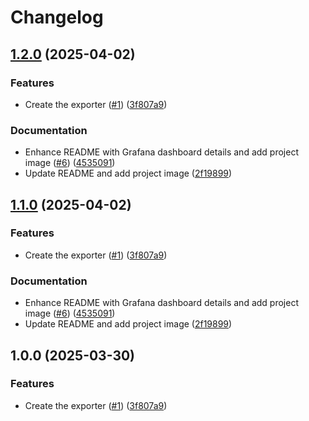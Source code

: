 # Changelog

## [1.2.0](https://github.com/echohello-dev/prometheus-todoist-exporter/compare/v1.1.0...v1.2.0) (2025-04-02)


### Features

* Create the exporter ([#1](https://github.com/echohello-dev/prometheus-todoist-exporter/issues/1)) ([3f807a9](https://github.com/echohello-dev/prometheus-todoist-exporter/commit/3f807a9004ed8dc4eb80843a94144170a1c0225d))


### Documentation

* Enhance README with Grafana dashboard details and add project image ([#6](https://github.com/echohello-dev/prometheus-todoist-exporter/issues/6)) ([4535091](https://github.com/echohello-dev/prometheus-todoist-exporter/commit/4535091c299dc62ff1b64d4291f54a1eb0f574ed))
* Update README and add project image ([2f19899](https://github.com/echohello-dev/prometheus-todoist-exporter/commit/2f19899c43eb6e97e85729743809dc774bed03b0))

## [1.1.0](https://github.com/echohello-dev/prometheus-todoist-exporter/compare/prometheus-todoist-exporter-v1.0.0...prometheus-todoist-exporter-v1.1.0) (2025-04-02)


### Features

* Create the exporter ([#1](https://github.com/echohello-dev/prometheus-todoist-exporter/issues/1)) ([3f807a9](https://github.com/echohello-dev/prometheus-todoist-exporter/commit/3f807a9004ed8dc4eb80843a94144170a1c0225d))


### Documentation

* Enhance README with Grafana dashboard details and add project image ([#6](https://github.com/echohello-dev/prometheus-todoist-exporter/issues/6)) ([4535091](https://github.com/echohello-dev/prometheus-todoist-exporter/commit/4535091c299dc62ff1b64d4291f54a1eb0f574ed))
* Update README and add project image ([2f19899](https://github.com/echohello-dev/prometheus-todoist-exporter/commit/2f19899c43eb6e97e85729743809dc774bed03b0))

## 1.0.0 (2025-03-30)


### Features

* Create the exporter ([#1](https://github.com/echohello-dev/prometheus-todoist-exporter/issues/1)) ([3f807a9](https://github.com/echohello-dev/prometheus-todoist-exporter/commit/3f807a9004ed8dc4eb80843a94144170a1c0225d))
